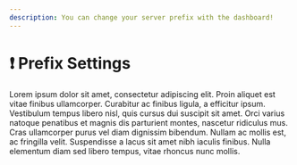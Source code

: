 ```yaml
---
description: You can change your server prefix with the dashboard!
---
```


# ❗ Prefix Settings

Lorem ipsum dolor sit amet, consectetur adipiscing elit. Proin aliquet est vitae finibus ullamcorper. Curabitur ac finibus ligula, a efficitur ipsum. Vestibulum tempus libero nisl, quis cursus dui suscipit sit amet. Orci varius natoque penatibus et magnis dis parturient montes, nascetur ridiculus mus. Cras ullamcorper purus vel diam dignissim bibendum. Nullam ac mollis est, ac fringilla velit. Suspendisse a lacus sit amet nibh iaculis finibus. Nulla elementum diam sed libero tempus, vitae rhoncus nunc mollis.
